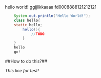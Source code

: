 hello world!
ggjjllkkaaaa
fd0008888121212121
```java
    System.out.println("Hello World!");
    class hello{
    static hello;
        hello(){
            //TODO
        }
    }
    hello
    go!
```
##How to do this?##

_This line for test!_